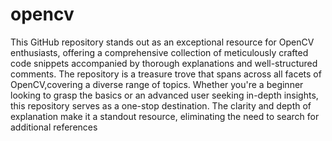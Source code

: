 # opencv
This GitHub repository stands out as an exceptional resource for OpenCV enthusiasts, 
offering a comprehensive collection of meticulously crafted code snippets accompanied by thorough explanations and well-structured comments.
The repository is a treasure trove that spans across all facets of OpenCV,covering a diverse range of topics.
Whether you're a beginner looking to grasp the basics or an advanced user seeking in-depth insights,
this repository serves as a one-stop destination. 
The clarity and depth of explanation make it a standout resource, eliminating the need to search for additional references
